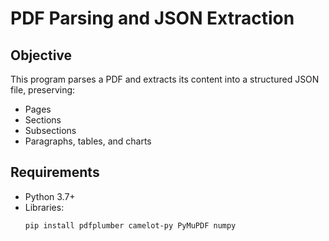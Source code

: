 # PDF Parsing and JSON Extraction

## Objective
This program parses a PDF and extracts its content into a structured JSON file,
preserving:
- Pages
- Sections
- Subsections
- Paragraphs, tables, and charts

## Requirements
- Python 3.7+
- Libraries:
  ```bash
  pip install pdfplumber camelot-py PyMuPDF numpy

